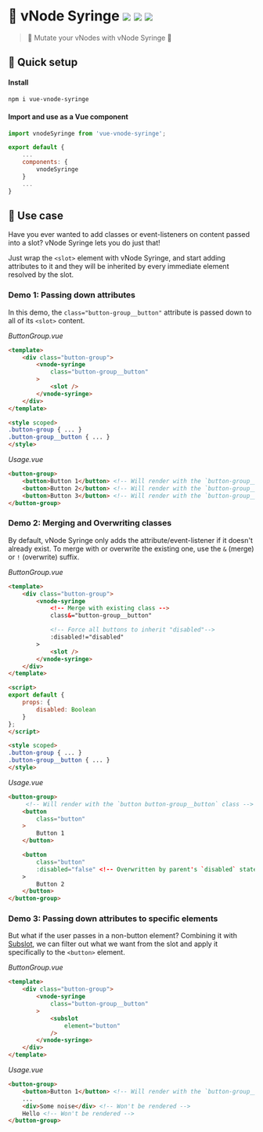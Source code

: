 # :syringe: vNode Syringe <a href="https://npm.im/vue-vnode-syringe"><img src="https://badgen.net/npm/v/vue-vnode-syringe"></a> <a href="https://npm.im/vue-vnode-syringe"><img src="https://badgen.net/npm/dm/vue-vnode-syringe"></a> <a href="https://packagephobia.now.sh/result?p=vue-vnode-syringe"><img src="https://packagephobia.now.sh/badge?p=vue-vnode-syringe"></a>
> 🧬 Mutate your vNodes with vNode Syringe 💉

## :rocket: Quick setup
#### Install
```sh
npm i vue-vnode-syringe
```

#### Import and use as a Vue component
```js
import vnodeSyringe from 'vue-vnode-syringe';

export default {
	...
	components: {
		vnodeSyringe
	}
	...
}
```

## :beginner: Use case
Have you ever wanted to add classes or event-listeners on content passed into a slot? vNode Syringe lets you do just that!

Just wrap the `<slot>` element with vNode Syringe, and start adding attributes to it and they will be inherited by every immediate element resolved by the slot.

### Demo 1: Passing down attributes
In this demo, the `class="button-group__button"` attribute is passed down to all of its `<slot>` content.

_ButtonGroup.vue_
```html
<template>
	<div class="button-group">
	    <vnode-syringe
	        class="button-group__button"
	    >
	        <slot />
	    </vnode-syringe>
	</div>
</template>

<style scoped>
.button-group { ... }
.button-group__button { ... }
</style>
```

_Usage.vue_
```html
<button-group>
	<button>Button 1</button> <!-- Will render with the `button-group__button` class -->
	<button>Button 2</button> <!-- Will render with the `button-group__button` class -->
	<button>Button 3</button> <!-- Will render with the `button-group__button` class -->
</button-group>
```

### Demo 2: Merging and Overwriting classes
By default, vNode Syringe only adds the attribute/event-listener if it doesn't already exist. To merge with or overwrite the existing one, use the  `&` (merge) or `!` (overwrite) suffix.

_ButtonGroup.vue_
```html
<template>
	<div class="button-group">
	    <vnode-syringe
	    	<!-- Merge with existing class -->
	        class&="button-group__button"

	        <!-- Force all buttons to inherit "disabled"-->
	        :disabled!="disabled"
	    >
	        <slot />
	    </vnode-syringe>
	</div>
</template>

<script>
export default {
	props: {
		disabled: Boolean
	}
};
</script>

<style scoped>
.button-group { ... }
.button-group__button { ... }
</style>
```

_Usage.vue_
```html
<button-group>
	 <!-- Will render with the `button button-group__button` class -->
	<button
		class="button"
	>
		Button 1
	</button>

	<button
		class="button"
		:disabled="false" <!-- Overwritten by parent's `disabled` state -->
	>
		Button 2
	</button>
</button-group>
```

### Demo 3: Passing down attributes to specific elements
But what if the user passes in a non-button element? Combining it with [Subslot](https://github.com/privatenumber/vue-subslot), we can filter out what we want from the slot and apply it specifically to the `<button>` element.

_ButtonGroup.vue_
```html
<template>
	<div class="button-group">
	    <vnode-syringe
	        class="button-group__button"
	    >
	        <subslot
	            element="button"
	        />
	    </vnode-syringe>
	</div>
</template>
```

_Usage.vue_
```html
<button-group>
	<button>Button 1</button> <!-- Will render with the `button-group__button` class -->
	...
	<div>Some noise</div> <!-- Won't be rendered -->
	Hello <!-- Won't be rendered -->
</button-group>
```
